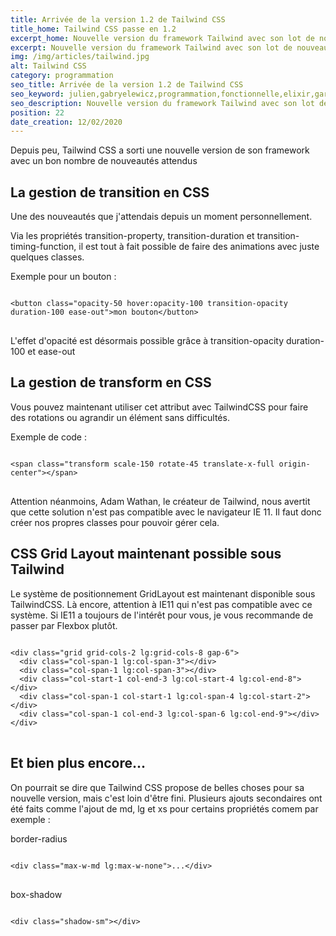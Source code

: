 ```yaml
---
title: Arrivée de la version 1.2 de Tailwind CSS
title_home: Tailwind CSS passe en 1.2
excerpt_home: Nouvelle version du framework Tailwind avec son lot de nouveautés intéressantes (Transform, Transition, CSS Grid Layout...)
excerpt: Nouvelle version du framework Tailwind avec son lot de nouveautés intéressantes (Transform, Transition, CSS Grid Layout...)
img: /img/articles/tailwind.jpg
alt: Tailwind CSS
category: programmation
seo_title: Arrivée de la version 1.2 de Tailwind CSS
seo_keyword: julien,gabryelewicz,programmation,fonctionnelle,elixir,gardes,guard,guards,fonctionnel,defguard,vérification,condition,pattern,matching
seo_description: Nouvelle version du framework Tailwind avec son lot de nouveautés intéressantes (Transform, Transition, CSS Grid Layout...)
position: 22
date_creation: 12/02/2020
---
```

<p class="py-4">Depuis peu, Tailwind CSS a sorti une nouvelle version de son framework avec un bon nombre de nouveautés attendus</p>

## La gestion de transition en CSS

<p class="py-4">Une des nouveautés que j'attendais depuis un moment personnellement.</p>

<p class="py-4">Via les propriétés transition-property, transition-duration et transition-timing-function, il est tout à fait possible de faire des animations avec juste quelques classes.</p>

<p class="py-4">Exemple pour un bouton : </p>

<pre>
<code>
&lt;button class="opacity-50 hover:opacity-100 transition-opacity duration-100 ease-out"&gt;mon bouton&lt;/button&gt;
</code>
</pre>

<p class="py-4">L'effet d'opacité est désormais possible grâce à transition-opacity duration-100 et ease-out</p>

## La gestion de transform en CSS

<p class="py-4">Vous pouvez maintenant utiliser cet attribut avec TailwindCSS pour faire des rotations ou agrandir un élément sans difficultés.</p>

<p class="py-4">Exemple de code : </p>

<pre>
<code>
&lt;span class="transform scale-150 rotate-45 translate-x-full origin-center"&gt;&lt;/span&gt;
</code>
</pre>

<p class="py-4">Attention néanmoins, Adam Wathan, le créateur de Tailwind, nous avertit que cette solution n'est pas compatible avec le navigateur IE 11. Il faut donc créer nos propres classes pour pouvoir gérer cela.</p>

## CSS Grid Layout maintenant possible sous Tailwind

<p class="py-4">Le système de positionnement GridLayout est maintenant disponible sous TailwindCSS. Là encore, attention à IE11 qui n'est pas compatible avec ce système. Si IE11 a toujours de l'intérêt pour vous, je vous recommande de passer par Flexbox plutôt.</p>

<pre>
<code>
&lt;div class="grid grid-cols-2 lg:grid-cols-8 gap-6"&gt;
  &lt;div class="col-span-1 lg:col-span-3"&gt;&lt;/div&gt;
  &lt;div class="col-span-1 lg:col-span-3"&gt;&lt;/div&gt;
  &lt;div class="col-start-1 col-end-3 lg:col-start-4 lg:col-end-8"&gt;&lt;/div&gt;
  &lt;div class="col-span-1 col-start-1 lg:col-span-4 lg:col-start-2"&gt;&lt;/div&gt;
  &lt;div class="col-span-1 col-end-3 lg:col-span-6 lg:col-end-9"&gt;&lt;/div&gt;
&lt;/div&gt;
</code>
</pre>

## Et bien plus encore...

<p class="py-4">On pourrait se dire que Tailwind CSS propose de belles choses pour sa nouvelle version, mais c'est loin d'être fini. Plusieurs ajouts secondaires ont été faits comme l'ajout de md, lg et xs pour certains propriétés comem par exemple : </p>

<p class="py-4">border-radius</p>

<pre>
<code>
&lt;div class="max-w-md lg:max-w-none"&gt;...&lt;/div&gt;
</code>
</pre>

<p class="py-4">box-shadow</p>

<pre>
<code>
&lt;div class="shadow-sm"&gt;&lt;/div&gt;
</code>
</pre>